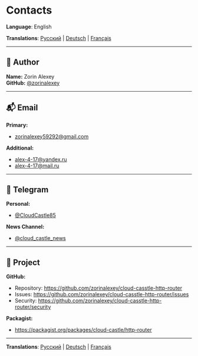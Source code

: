# Contacts

**Language**: English

**Translations**: [Русский](../ru/CONTACTS.md) | [Deutsch](../de/CONTACTS.md) | [Français](../fr/CONTACTS.md)

---

## 👤 Author

**Name:** Zorin Alexey  
**GitHub:** [@zorinalexey](https://github.com/zorinalexey)

---

## 📬 Email

**Primary:**
- zorinalexey59292@gmail.com

**Additional:**
- alex-4-17@yandex.ru
- alex-4-17@mail.ru

---

## 💬 Telegram

**Personal:**
- [@CloudCastle85](https://t.me/CloudCastle85)

**News Channel:**
- [@cloud_castle_news](https://t.me/cloud_castle_news)

---

## 🔗 Project

**GitHub:**
- Repository: https://github.com/zorinalexey/cloud-casstle-http-router
- Issues: https://github.com/zorinalexey/cloud-casstle-http-router/issues
- Security: https://github.com/zorinalexey/cloud-casstle-http-router/security

**Packagist:**
- https://packagist.org/packages/cloud-castle/http-router

---

**Translations**: [Русский](../ru/CONTACTS.md) | [Deutsch](../de/CONTACTS.md) | [Français](../fr/CONTACTS.md)
